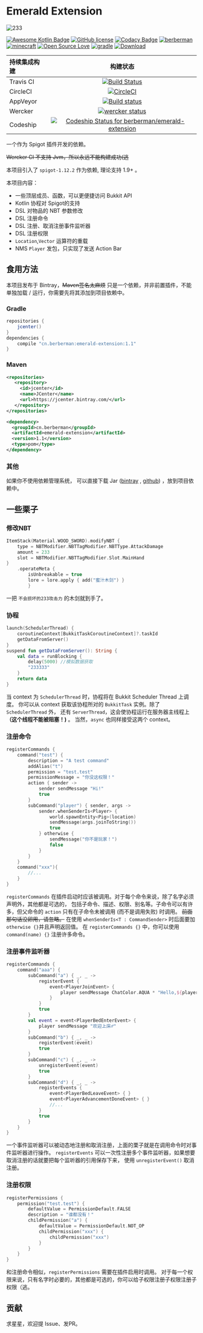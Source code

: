 # Emerald Extension
![233](https://d1u5p3l4wpay3k.cloudfront.net/minecraft_zh_gamepedia/6/6a/Emerald.png?version=c18f3d42d9893b84e783362697408421)

[![Awesome Kotlin Badge](https://kotlin.link/awesome-kotlin.svg)](https://github.com/KotlinBy/awesome-kotlin)
[![GitHub license](https://img.shields.io/badge/license-Apache%20License%202.0-blue.svg?style=flat)](http://www.apache.org/licenses/LICENSE-2.0)
  [![Codacy Badge](https://api.codacy.com/project/badge/Grade/7b4f22765ae44af4bd84103daddb00c7)](https://www.codacy.com/app/berberman/emerald-extension?utm_source=github.com&amp;utm_medium=referral&amp;utm_content=berberman/emerald-extension&amp;utm_campaign=Badge_Grade)
 [![berberman](https://img.shields.io/badge/powered_by-berberman-orange.svg)](https://github.com/berberman)
 [![minecraft](https://img.shields.io/badge/minecraft-1.12.2-yellowgreen.svg)](https://www.spigotmc.org/)
 [![Open Source Love](https://badges.frapsoft.com/os/v1/open-source.svg?v=103)](https://github.com/berberman/emerald-extension)
 [![gradle](https://img.shields.io/badge/gradle-4.4-brightgreen.svg)](https://gradle.org/)
  [ ![Download](https://api.bintray.com/packages/berberman/maven/emerald-extension/images/download.svg) ](https://bintray.com/berberman/maven/emerald-extension/_latestVersion)

持续集成构建|构建状态
:---|:---:
Travis CI|[![Build Status](https://travis-ci.org/berberman/emerald-extension.svg?branch=master)](https://travis-ci.org/berberman/emerald-extension)
CircleCI|[![CircleCI](https://circleci.com/gh/berberman/emerald-extension.svg?style=svg)](https://circleci.com/gh/berberman/emerald-extension)
AppVeyor|[![Build status](https://ci.appveyor.com/api/projects/status/o1x1hh6xx6koh4v0?svg=true)](https://ci.appveyor.com/project/berberman/emerald-extension)
Wercker|[![wercker status](https://app.wercker.com/status/820a6a6b02261bd3bfe88b9b5a066dce/s/master "wercker status")](https://app.wercker.com/project/byKey/820a6a6b02261bd3bfe88b9b5a066dce)
Codeship|[ ![Codeship Status for berberman/emerald-extension](https://app.codeship.com/projects/350b4220-ec8e-0135-f54a-6e606d5d3d05/status?branch=master)](https://app.codeship.com/projects/270349)

一个作为 Spigot 插件开发的依赖。

~~Wercker CI 不支持 Jvm，所以永远不能构建成功(逃~~

本项目引入了 `spigot-1.12.2` 作为依赖, 理论支持 1.9+ 。

本项目内容：
* 一些顶层成员、函数，可以更便捷访问 Bukkit API
* Kotlin 协程对 Spigot的支持
* DSL 对物品的 NBT 参数修改
* DSL 注册命令
* DSL 注册、取消注册事件监听器
* DSL 注册权限
* `Location`,`Vector` 运算符的重载
* NMS `Player` 发包，只实现了发送 Action Bar

## 食用方法
本项目发布于 Bintray，~~Maven签名太麻烦~~ 只是一个依赖，并非前置插件，不能单独加载 / 运行，你需要先将其添加到项目依赖中。
### Gradle
```groovy
repositories {
    jcenter()
}
dependencies {
    compile "cn.berberman:emerald-extension:1.1"
}
```
### Maven
```xml
<repositories>
   <repository>
     <id>jcenter</id>
     <name>JCenter</name>
     <url>https://jcenter.bintray.com/</url>
   </repository>
</repositories>

<dependency>
  <groupId>cn.berberman</groupId>
  <artifactId>emerald-extension</artifactId>
  <version>1.1</version>
  <type>pom</type>
</dependency>
```
### 其他
如果你不使用依赖管理系统，
可以直接下载 Jar ([bintray](https://bintray.com/berberman/maven/emerald-extension/_latestVersion) ,
[github](https://github.com/berberman/emerald-extension/releases)) ，放到项目依赖中。
## 一些栗子
### 修改NBT
```kotlin
ItemStack(Material.WOOD_SWORD).modifyNBT {
    type = NBTModifier.NBTTagModifier.NBTType.AttackDamage
	amount = 233
	slot = NBTModifier.NBTTagModifier.Slot.MainHand
}
    .operateMeta {
  		isUnbreakable = true
  	    lore = lore.apply { add("蜜汁木剑") }
  	    }
```
一把 `不会损坏的233攻击力` 的木剑就到手了。
### 协程
```kotlin
launch(SchedulerThread) {
	coroutineContext[BukkitTaskCoroutineContext]?.taskId
	getDataFromServer()
}
suspend fun getDataFromServer(): String {
    val data = runBlocking {
	    delay(5000) //模拟数据获取
	    "233333"
	}
    return data
}
```
当 context 为 `SchedulerThread` 时，协程将在 Bukkit Scheduler Thread 上调度。
你可以从 context 获取该协程所对的 `BukkitTask` 实例。除了`SchedulerThread` 外，
还有 `ServerThread`，这会使协程运行在服务器主线程上 **（这个线程不能被阻塞！)** 。
当然，`async` 也同样接受这两个 context。
### 注册命令
```kotlin
registerCommands {
    command("test") {
		description = "A test command"
		addAlias("t")
		permission = "test.test"
		permissionMessage = "你没这权限！"
		action { sender ->
			sender sendMessage "Hi!"
			true
		}
		subCommand("player") { sender, args ->
			sender.whenSenderIs<Player> {
				world.spawnEntity<Pig>(location)
				sendMessage(args.joinToString())
				true
			} otherwise {
				sendMessage("你不是玩家！")
				false
			}
		}
	}
	command("xxx"){
		//...
	}
}
```
`registerCommands` 在插件启动时应该被调用。对于每个命令来说，除了名字必须声明外，其他都是可选的，
包括子命令、描述、权限、别名等。子命令可以有许多，但父命令的 `action` 只有在子命令未被调用 (而不是调用失败) 时调用。
~~前面那句话没卵用，请忽略。~~ 在使用 `whenSenderIs<T : CommandSender>` 时后面要加 `otherwise {}`并且声明返回值。
在 `registerCommands {}` 中，你可以使用 `command(name) {}` 注册许多命令。
### 注册事件监听器
```kotlin
registerCommands {
	command("aaa") {
		subCommand("a") { _, _ ->
			registerEvent {
				event<PlayerJoinEvent> {
					player sendMessage ChatColor.AQUA * "Hello,${player.name}!"
				}
			}
			true
		}
		val event = event<PlayerBedEnterEvent> {
			player sendMessage "欢迎上床♂"
		}
		subCommand("b") { _, _ ->
    		registerEvent(event)
			true
		}
		subCommand("c") { _, _ ->
			unregisterEvent(event)
			true
		}
		subCommand("d") { _, _ ->
			registerEvents {
				event<PlayerBedLeaveEvent> { }
				event<PlayerAdvancementDoneEvent> { }
				//...
			}
			true
		}
	}
}
```
一个事件监听器可以被动态地注册和取消注册，上面的栗子就是在调用命令时对事件监听器进行操作。
`registerEvents` 可以一次性注册多个事件监听器，如果想要取消注册的话就要把每个监听器的引用保存下来，
使用 `unregisterEvent()` 取消注册。
### 注册权限
```kotlin
registerPermissions {
	permission("test.test") {
		defaultValue = PermissionDefault.FALSE
		description = "谁都没有！"
		childPermission("a") {
			defaultValue = PermissionDefault.NOT_OP
			childPermission("xxx") {
				childPermission("xxx")
			}
		}
	}
}
```
和注册命令相似，`registerPermissions` 需要在插件启用时调用。
对于每一个权限来说，只有名字时必要的，其他都是可选的，你可以给子权限注册子权限注册子权限（逃。
## 贡献
求星星，欢迎提 Issue、发PR。
